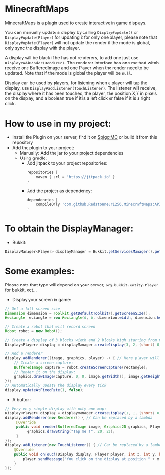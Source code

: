 # MinecraftMaps
MinecraftMaps is a plugin used to create interactive in game displays.

You can manually update a display by calling `Display#update()` or `Display#update(Player)` for updating it for only one player, please note that `Display#update(Player)` will not update the render if the mode is global, only sync the display with the player.

A display will be black if he has not renderers, to add one just use `Display#addRender(Renderer)`. The renderer interface has one method witch receive one BufferedImage and one Player when the render need to be updated. Note that if the mode is global the player will be `null`.

Display can be used by players, for listening when a player will tap the display, use `Display#addListener(TouchListener)`. The listener will receive, the display where it has been touched, the player, the position X,Y in pixels on the display, and a boolean true if it is a left click or false if it is a right click.

How to use in my project:
=====
- Install the Plugin on your server, find it on [SpigotMC](https://www.spigotmc.org/resources/minecraftmaps.84639/) or build it from this repository
- Add the plugin to your project:
  - Manually: Add the jar to your project dependencies
  - Using gradle:
    * Add jitpack to your project repositories:
      ```groovy
      repositories {
          maven { url = 'https://jitpack.io' }
      }
      ```
    * Add the project as dependency:
      ```groovy
      dependencies {
          compileOnly 'com.github.Redstonneur1256.MinecraftMaps:API:1.2'
      }
      ```
  

To obtain the DisplayManager:
=====

- Bukkit:
```java
DisplayManager<Player> displayManager = Bukkit.getServicesManager().getRegistration(DisplayManager.class).getProvider();
```


Some examples:
=====

Please note that <Player> type will depend on your server, `org.bukkit.entity.Player` for bukkit, ect...

* Display your screen in game:
````java
// Get a full screen size
Dimension dimension = Toolkit.getDefaultToolkit().getScreenSize();
Rectangle rectangle = new Rectangle(0, 0, dimension.width, dimension.height);

// Create a robot that will record screen
Robot robot = new Robot(); 

// Create a display of 3 blocks width and 2 blocks high starting from map 0 to (3x2) 6
Display<Player> display = displayManager.createDisplay(3, 2, (short) 0, RenderMode.GLOBAL);

// Add a renderer
display.addRenderer((image, graphics, player) -> { // Here player will be null because the Display mode is GLOBAL
    // Create a screen capture:
    BufferedImage capture = robot.createScreenCapture(rectangle);
    // Render it on the display:
    graphics.drawImage(capture, 0, 0, image.getWidth(), image.getHeight(), null);
});
// Automatically update the display every tick
display.updateAtFixedRate(1, false); 
````
* A button:
```java
// Very very simple display with only one map:
Display<Player> display = displayManager.createDisplay(1, 1, (short) 0, RenderMode.global);
display.addRenderer(new Renderer() { // Can be replaced by a lambda
     @Override
     public void render(BufferedImage image, Graphics2D graphics, Player player) {
          graphics.drawString("Tap me !", 20, 20);
     }
});
display.addListener(new TouchListener() { // Can be replaced by a lambda
    @Override
    public void onTouch(Display display, Player player, int x, int y, boolean left) {
        player.sendMessage("You click on the display at position " + x + " " + y + "!");
    }
});
```
